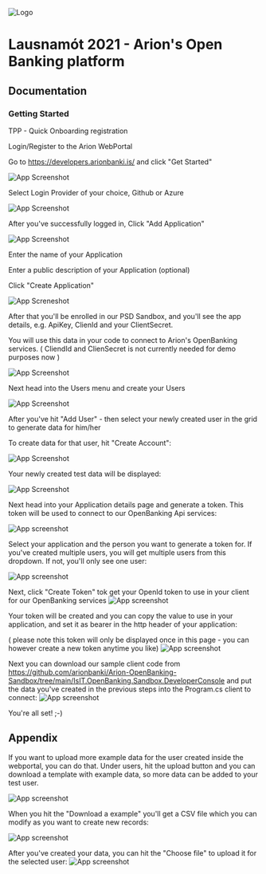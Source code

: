 ![Logo](https://github.com/arionbanki/Arion-OpenBanking-Sandbox/blob/main/doc-images/01%20-%20arionlogoblue.png?raw=true)
# Lausnamót 2021 - Arion's Open Banking platform


## Documentation


  ### Getting Started

  TPP - Quick Onboarding registration
  
  Login/Register to the Arion WebPortal

Go to https://developers.arionbanki.is/ and click "Get Started"


![App Screenshot](https://github.com/arionbanki/Arion-OpenBanking-Sandbox/blob/main/doc-images/02%20-%20Getting%20Started.png?raw=true)




Select Login Provider of your choice, Github or Azure

![App Screenshot](https://github.com/arionbanki/Arion-OpenBanking-Sandbox/blob/main/doc-images/03%20-%20Choose%20Provider.png?raw=true)
  
After you've successfully logged in, 
Click "Add Application"

![App Screenshot](https://github.com/arionbanki/Arion-OpenBanking-Sandbox/blob/main/doc-images/04%20-%20Create%20your%20first%20application.png?raw=true)

Enter the name of your Application

Enter a public description of your Application (optional)

Click "Create Application"

![App Screneshot](https://github.com/arionbanki/Arion-OpenBanking-Sandbox/blob/main/doc-images/05%20-%20Application%20Details%20Create.png?raw=true)

After that you'll be enrolled in our PSD Sandbox, and you'll see the app details, e.g. ApiKey, ClienId and your ClientSecret.

You will use this data in your code to connect to Arion's OpenBanking services.
( CliendId and ClienSecret is not currently needed for demo purposes now )

![App Screenshot](https://github.com/arionbanki/Arion-OpenBanking-Sandbox/blob/main/doc-images/06%20-%20My%20Demo%20App.png?raw=true)


Next head into the Users menu and create your Users

![App Screenshot](https://github.com/arionbanki/Arion-OpenBanking-Sandbox/blob/main/doc-images/07%20-%20Manage%20Users.png?raw=true)

After you've hit "Add User" - then select your newly created user in the grid to generate data for him/her

To create data for that user, hit "Create Account":

![App Screenshot](https://github.com/arionbanki/Arion-OpenBanking-Sandbox/blob/main/doc-images/08%20-%20Create%20Accounts.png?raw=true)

Your newly created test data will be displayed:

![App Screenshot](https://github.com/arionbanki/Arion-OpenBanking-Sandbox/blob/main/doc-images/09%20-%20Accounts%20Data.png?raw=true)

Next head into your Application details page and generate a token. This token will be used to connect to our OpenBanking Api services:

![App screenshot](https://github.com/arionbanki/Arion-OpenBanking-Sandbox/blob/main/doc-images/10%20-%20Generate%20Token%20Button.png?raw=true)

Select your application and the person you want to generate a token for. If you've created multiple users, you will get multiple users from this dropdown. If not, you'll only see one user:

![App screenshot](https://github.com/arionbanki/Arion-OpenBanking-Sandbox/blob/main/doc-images/11%20-%20Create%20Token.png?raw=true)

Next, click "Create Token" tok get your OpenId token to use in your client for our OpenBanking services
![App screenshot](https://github.com/arionbanki/Arion-OpenBanking-Sandbox/blob/main/doc-images/12%20-%20Token%20Generation.png?raw=true)

Your token will be created and you can copy the value to use in your application, and set it as bearer in the http header of your application:

( please note this token will only be displayed once in this page - you can however create a new token anytime you like)
![App screenshot](https://github.com/arionbanki/Arion-OpenBanking-Sandbox/blob/main/doc-images/13%20-%20Token%20Created.png?raw=true)

Next you can download our sample client code from https://github.com/arionbanki/Arion-OpenBanking-Sandbox/tree/main/IsIT.OpenBanking.Sandbox.DeveloperConsole
and put the data you've created in the previous steps into the Program.cs client to connect:
![App screenshot](https://github.com/arionbanki/Arion-OpenBanking-Sandbox/blob/main/doc-images/14%20-%20DevConsole%20Demo%20Code.png?raw=true)

You're all set! ;-)

## Appendix

If you want to upload more example data for the user created inside the webportal, you can do that.
Under users, hit the upload button and you can download a template with example data, so more data can be added to your test user.

![App screenshot](https://github.com/arionbanki/Arion-OpenBanking-Sandbox/blob/main/doc-images/15%20-%20Download%20A%20Template.png?raw=true)

When you hit the "Download a example" you'll get a CSV file which you can modify as you want to create new records:

![App screenshot](https://github.com/arionbanki/Arion-OpenBanking-Sandbox/blob/main/doc-images/16%20-%20Excel%20Example.png?raw=true)


After you've created your data, you can hit the "Choose file" to upload it for the selected user:
![App screenshot](https://github.com/arionbanki/Arion-OpenBanking-Sandbox/blob/main/doc-images/17%20-%20Upload.png?raw=true)
